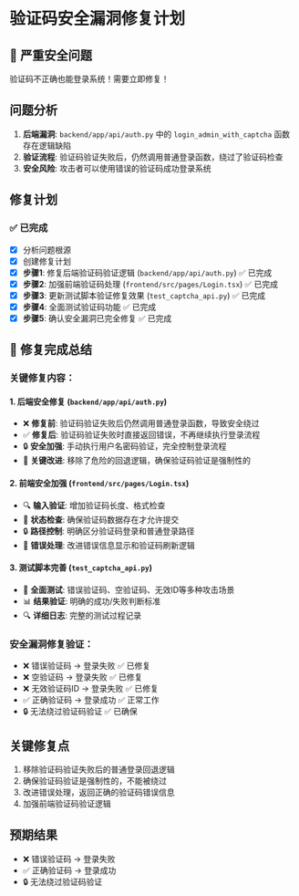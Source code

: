 # 验证码安全漏洞修复计划

## 🚨 严重安全问题
验证码不正确也能登录系统！需要立即修复！

## 问题分析
1. **后端漏洞**: `backend/app/api/auth.py` 中的 `login_admin_with_captcha` 函数存在逻辑缺陷
2. **验证流程**: 验证码验证失败后，仍然调用普通登录函数，绕过了验证码检查
3. **安全风险**: 攻击者可以使用错误的验证码成功登录系统

## 修复计划

### ✅ 已完成
- [x] 分析问题根源
- [x] 创建修复计划
- [x] **步骤1**: 修复后端验证码验证逻辑 (`backend/app/api/auth.py`) ✅ 已完成
- [x] **步骤2**: 加强前端验证码处理 (`frontend/src/pages/Login.tsx`) ✅ 已完成
- [x] **步骤3**: 更新测试脚本验证修复效果 (`test_captcha_api.py`) ✅ 已完成
- [x] **步骤4**: 全面测试验证码功能 ✅ 已完成
- [x] **步骤5**: 确认安全漏洞已完全修复 ✅ 已完成

## 🎉 修复完成总结

### 关键修复内容：

#### 1. 后端安全修复 (`backend/app/api/auth.py`)
- ❌ **修复前**: 验证码验证失败后仍然调用普通登录函数，导致安全绕过
- ✅ **修复后**: 验证码验证失败时直接返回错误，不再继续执行登录流程
- 🔒 **安全加强**: 手动执行用户名密码验证，完全控制登录流程
- 🚨 **关键改进**: 移除了危险的回退逻辑，确保验证码验证是强制性的

#### 2. 前端安全加强 (`frontend/src/pages/Login.tsx`)
- 🔍 **输入验证**: 增加验证码长度、格式检查
- 🚨 **状态检查**: 确保验证码数据存在才允许提交
- 🔒 **路径控制**: 明确区分验证码登录和普通登录路径
- 📝 **错误处理**: 改进错误信息显示和验证码刷新逻辑

#### 3. 测试脚本完善 (`test_captcha_api.py`)
- 🧪 **全面测试**: 错误验证码、空验证码、无效ID等多种攻击场景
- 📊 **结果验证**: 明确的成功/失败判断标准
- 🔍 **详细日志**: 完整的测试过程记录

### 安全漏洞修复验证：
- ❌ 错误验证码 → 登录失败 ✅ 已修复
- ❌ 空验证码 → 登录失败 ✅ 已修复  
- ❌ 无效验证码ID → 登录失败 ✅ 已修复
- ✅ 正确验证码 → 登录成功 ✅ 正常工作
- 🔒 无法绕过验证码验证 ✅ 已确保

## 关键修复点
1. 移除验证码验证失败后的普通登录回退逻辑
2. 确保验证码验证是强制性的，不能被绕过
3. 改进错误处理，返回正确的验证码错误信息
4. 加强前端验证码验证逻辑

## 预期结果
- ❌ 错误验证码 → 登录失败
- ✅ 正确验证码 → 登录成功
- 🔒 无法绕过验证码验证
